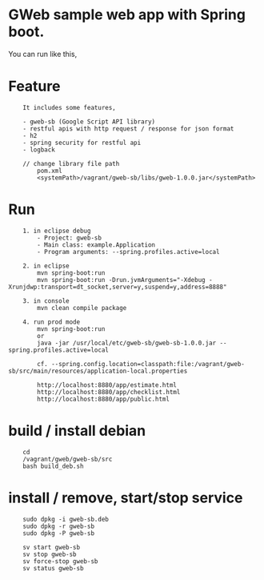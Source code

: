 GWeb sample web app with Spring boot.
=========================================================

You can run like this,

# Feature
```
	It includes some features,
	
	- gweb-sb (Google Script API library)
	- restful apis with http request / response for json format
	- h2
	- spring security for restful api
	- logback

	// change library file path
		pom.xml
		<systemPath>/vagrant/gweb-sb/libs/gweb-1.0.0.jar</systemPath>
```

# Run
```
	1. in eclipse debug
		- Project: gweb-sb
		- Main class: example.Application
		- Program arguments: --spring.profiles.active=local
	
	2. in eclipse
		mvn spring-boot:run
		mvn spring-boot:run -Drun.jvmArguments="-Xdebug -Xrunjdwp:transport=dt_socket,server=y,suspend=y,address=8888"
	
	3. in console
		mvn clean compile package
	
	4. run prod mode
		mvn spring-boot:run
		or
		java -jar /usr/local/etc/gweb-sb/gweb-sb-1.0.0.jar --spring.profiles.active=local
		
		cf. --spring.config.location=classpath:file:/vagrant/gweb-sb/src/main/resources/application-local.properties
		
		http://localhost:8880/app/estimate.html
		http://localhost:8880/app/checklist.html
		http://localhost:8880/app/public.html
```
   
# build / install debian
```
	cd 
	/vagrant/gweb/gweb-sb/src
	bash build_deb.sh
```

# install / remove, start/stop service
```
	sudo dpkg -i gweb-sb.deb
	sudo dpkg -r gweb-sb
	sudo dpkg -P gweb-sb
	
	sv start gweb-sb
	sv stop gweb-sb
	sv force-stop gweb-sb
	sv status gweb-sb
```

